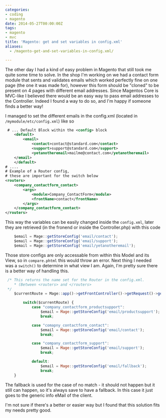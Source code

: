 ```yaml
---
categories:
- coding
- magento
date: 2014-05-27T00:00:00Z
tags:
- magento
- mvc
title: 'Magento: get and set variables in config.xml'
aliases:
  - /magento-get-and-set-variables-in-config.xml/

---
```


The other day I had a kind of easy problem in Magento that still took me quite some time to solve. In the shop I'm
working on we had a contact form module that sents and validates emails which worked perfectly fine on one page (the one it was made for),
however this form should be "cloned" to be present on 4 pages with different email addresses. Since Magentos Core is
MVC-like I  believed there would be an easy way to pass email addresses to the Controller. Indeed I found a way to do
so, and I'm happy if someone finds a better way!

I managed to set the different emails in the config.xml (located in `/mymodule/etc/config.xml`) like so
```xml 
 # ... Default Block within the <config> block
	<default>
		<email>
			<contact>contact@standard.com</contact>
			<support>support@standard.com</support>
			<yetanotheremail>mailme@contact.com</yetanotheremail>
	</email>
	</default>
# ....
# Example of a Router config,
# these are important for the switch below
<routers>
	<company_contactform_contact>
		<args>
			<module>Company_ContactForm</module>
			<frontName>contact</frontName>
		</args>
	</company_contactform_contact>
</routers>
```

This way the variables can be easily changed inside the `config.xml`, later they are retrieved (in the fronend or inside
the Controller.php) with this code

```javascript 
	$email = Mage::getStoreConfig('email/contact');
	$email = Mage::getStoreConfig('email/support');
	$email = Mage::getStoreConfig('email/yetanotheremail');
```

Those store configs are only accessable from within this Model and its View, so in `compare.phtml` this would throw an error.
Next thing I needed was a `switch()` to determine in what view I am. Again, I'm pretty sure there is a better way of
handling this.

```javascript 
 /* This returns the name set for the Router in the config.xml.
	* (Between <routers> and </routers>
 */
	$currentRoute = Mage::app()->getFrontController()->getRequest()->getRouterName();

		switch($currentRoute) {
			case "company_contactform_productsupport":
				$email = Mage::getStoreConfig('email/productsupport');
				break;

			case "comapny_contactform_contact":
				$email = Mage::getStoreConfig('email/contact');
				break;

			case "company_contactform_support":
				$email = Mage::getStoreConfig('email/support');
				break;

			default:
				$email = Mage::getStoreConfig('email/fallback');
				break;
	}
```

The fallback is used for the case of no match - it should not happen but it still can happen, so it's always save to
have a fallback. In this case it just goes to the generic info eMail of the client.

I'm not sure if there's a better or easier way but I found that this solution fits my needs pretty good.

